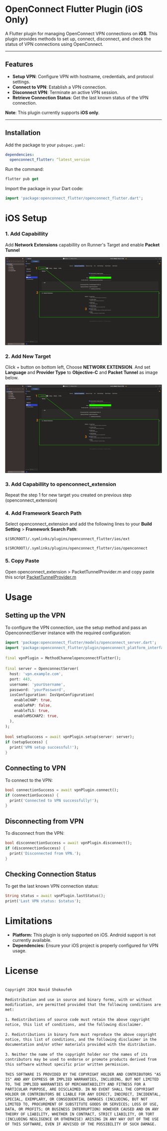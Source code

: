 # OpenConnect Flutter Plugin (iOS Only)

A Flutter plugin for managing OpenConnect VPN connections on **iOS**. This plugin provides methods to set up, connect, disconnect, and check the status of VPN connections using OpenConnect.

---

## Features

- **Setup VPN**: Configure VPN with hostname, credentials, and protocol settings.
- **Connect to VPN**: Establish a VPN connection.
- **Disconnect VPN**: Terminate an active VPN session.
- **Retrieve Connection Status**: Get the last known status of the VPN connection.

**Note**: This plugin currently supports **iOS only**.

---

## Installation

Add the package to your `pubspec.yaml`:

```yaml
dependencies:
  openconnect_flutter: ^latest_version
```

Run the command:
```dart
flutter pub get
```

Import the package in your Dart code:
```dart
import 'package:openconnect_flutter/openconnect_flutter.dart';
```

# iOS Setup

### <b>1. Add Capabillity</b>
Add <b>Network Extensions</b> capabillity on Runner's Target and enable <b>Packet Tunnel</b>

<img src ='https://github.com/NavidShokoufeh/openconnect_flutter/blob/main/example/sc/1.png?raw=true'>

### <b>2. Add New Target</b>
Click + button on bottom left, Choose <b>NETWORK EXTENSION</b>. And set <b>Language</b> and <b>Provider  Type</b> to <b>Objective-C</b> and <b>Packet Tunnel</b> as image below.

<img src ='https://github.com/NavidShokoufeh/openconnect_flutter/blob/main/example/sc/1.png?raw=true'>

### <b>3. Add Capabillity to openconnect_extension</b>

Repeat the step 1 for new target you created on previous step (openconnect_extension)

### <b>4. Add Framework Search Path</b>

Select openconnect_extension and add the following lines to your <b>Build Setting</b> > <b>Framework Search Path</b>:

```
$(SRCROOT)/.symlinks/plugins/openconnect_flutter/ios/ext
```
```
$(SRCROOT)/.symlinks/plugins/openconnect_flutter/ios/openconnect
```

### <b>5. Copy Paste</b>

Open openconnect_extension > PacketTunnelProvider.m and copy paste this script <a href="https://raw.githubusercontent.com/NavidShokoufeh/openconnect_flutter/refs/heads/main/example/ios/openconnect_extension/PacketTunnelProvider.m">PacketTunnelProvider.m</a>

# Usage

## Setting up the VPN

To configure the VPN connection, use the setup method and pass an OpenconnectServer instance with the required configuration:

```dart
import 'package:openconnect_flutter/models/openconnect_server.dart';
import 'package:openconnect_flutter/plugin/openconnect_platform_interface.dart';

final vpnPlugin = MethodChannelopenconnectFlutter();

final server = OpenconnectServer(
  host: 'vpn.example.com',
  port: 443,
  username: 'yourUsername',
  password: 'yourPassword',
  iosConfiguration: IosVpnConfiguration(
    enableCHAP: true,
    enablePAP: false,
    enableTLS: true,
    enableMSCHAP2: true,
  ),
);

bool setupSuccess = await vpnPlugin.setup(server: server);
if (setupSuccess) {
  print('VPN setup successful!');
}
```

## Connecting to VPN

To connect to the VPN:
```dart
bool connectionSuccess = await vpnPlugin.connect();
if (connectionSuccess) {
  print('Connected to VPN successfully!');
}
```

## Disconnecting from VPN

To disconnect from the VPN:
```dart
bool disconnectionSuccess = await vpnPlugin.disconnect();
if (disconnectionSuccess) {
  print('Disconnected from VPN.');
}
```

## Checking Connection Status

To get the last known VPN connection status:
```dart
String status = await vpnPlugin.lastStatus();
print('Last VPN status: $status');
```

# Limitations

- **Platform:** This plugin is only supported on iOS. Android support is not currently available.
- **Dependencies:** Ensure your iOS project is properly configured for VPN usage.

# License

```vbnet

Copyright 2024 Navid Shokoufeh

Redistribution and use in source and binary forms, with or without modification, are permitted provided that the following conditions are met:

1. Redistributions of source code must retain the above copyright notice, this list of conditions, and the following disclaimer.

2. Redistributions in binary form must reproduce the above copyright notice, this list of conditions, and the following disclaimer in the documentation and/or other materials provided with the distribution.

3. Neither the name of the copyright holder nor the names of its contributors may be used to endorse or promote products derived from this software without specific prior written permission.

THIS SOFTWARE IS PROVIDED BY THE COPYRIGHT HOLDER AND CONTRIBUTORS "AS IS" AND ANY EXPRESS OR IMPLIED WARRANTIES, INCLUDING, BUT NOT LIMITED TO, THE IMPLIED WARRANTIES OF MERCHANTABILITY AND FITNESS FOR A PARTICULAR PURPOSE, ARE DISCLAIMED. IN NO EVENT SHALL THE COPYRIGHT HOLDER OR CONTRIBUTORS BE LIABLE FOR ANY DIRECT, INDIRECT, INCIDENTAL, SPECIAL, EXEMPLARY, OR CONSEQUENTIAL DAMAGES (INCLUDING, BUT NOT LIMITED TO, PROCUREMENT OF SUBSTITUTE GOODS OR SERVICES; LOSS OF USE, DATA, OR PROFITS; OR BUSINESS INTERRUPTION) HOWEVER CAUSED AND ON ANY THEORY OF LIABILITY, WHETHER IN CONTRACT, STRICT LIABILITY, OR TORT (INCLUDING NEGLIGENCE OR OTHERWISE) ARISING IN ANY WAY OUT OF THE USE OF THIS SOFTWARE, EVEN IF ADVISED OF THE POSSIBILITY OF SUCH DAMAGE.

```